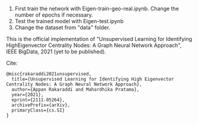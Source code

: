 1. First train the network with Eigen-train-geo-real.ipynb. Change the number of epochs if necessary.
2. Test the trained model with Eigen-test.ipynb
3. Change the dataset from "data" folder.


This is the official implementation of "Unsupervised Learning for Identifying HighEigenvector Centrality Nodes: A Graph Neural Network Approach", IEEE BigData, 2021 (yet to be published).

Cite:

    @misc{rakaraddi2021unsupervised,
      title={Unsupervised Learning for Identifying High Eigenvector Centrality Nodes: A Graph Neural Network Approach}, 
      author={Appan Rakaraddi and Mahardhika Pratama},
      year={2021},
      eprint={2111.05264},
      archivePrefix={arXiv},
      primaryClass={cs.SI}
    }
